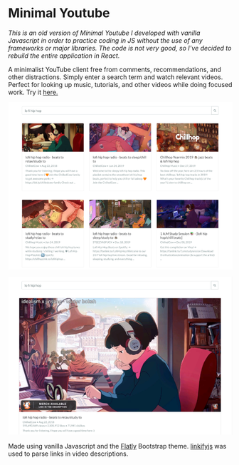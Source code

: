 # Minimal Youtube

*This is an old version of Minimal Youtube I developed with vanilla Javascript in order to practice coding in JS without the use of any frameworks or major libraries. The code is not very good, so I've decided to rebuild the entire application in React.*

A minimalist YouTube client free from comments, recommendations, and other distractions.
Simply enter a search term and watch relevant videos. Perfect for looking up music, tutorials,
and other videos while doing focused work. Try it [here.](https://emmadusmani.github.io/minimal-youtube/)

![search screenshot](assets/search_screenshot.png)

![watch screenshot](assets/watch_screenshot.png)

Made using vanilla Javascript and the [Flatly](https://bootswatch.com/flatly/) Bootstrap theme.
[linkifyjs](https://github.com/SoapBox/linkifyjs#readme) was used to parse links in video descriptions.
